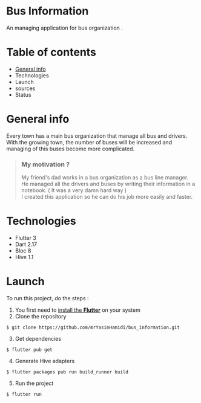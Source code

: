 # Bus Information

An managing application for bus organization .

# Table of contents
* [General info](https://github.com/mrYasinHamidi/bus_information/edit/master/README.md#my-motivation-)
* Technologies
* Launch
* sources
* Status

# General info
Every town has a main bus organization that manage all bus and drivers.  
With the growing town, the number of buses will be increased and managing of this buses become more complicated.  

>### **My motivation ?**
>My friend's dad works in a bus organization as a bus line manager.  
He managed all the drivers and buses by writing their information in a notebook. ( It was a very damn hard way )  
I created this application so he can do his job more easily and faster.

# Technologies

* Flutter 3
* Dart 2.17
* Bloc 8
* Hive 1.1

# Launch

To run this project, do the steps : 

1. You first need to [install the **Flutter**](www.flutter.com) on your system
2. Clone the repository
  ``` 
  $ git clone https://github.com/mrYasinHamidi/bus_information.git 
  ```
3. Get dependencies
  ```
  $ flutter pub get 
  ```
4. Generate Hive adapters 
  ```
  $ flutter packages pub run build_runner build 
  ```
5. Run the project 
  ```
  $ flutter run 
  ```


